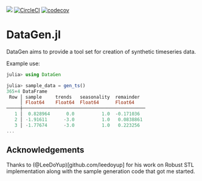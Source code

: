 [![](https://img.shields.io/badge/docs-stable-blue.svg)](https://vly.github.io/DataGen.jl/stable) [![CircleCI](https://circleci.com/gh/vly/DataGen.jl.svg?style=shield)](https://circleci.com/gh/vly/DataGen.jl) [![codecov](https://codecov.io/gh/vly/DataGen.jl/branch/main/graph/badge.svg?token=4GRUCDJL9D)](https://codecov.io/gh/vly/DataGen.jl)

DataGen.jl
============

DataGen aims to provide a tool set for creation of synthetic timeseries data.

Example use:
```julia
julia> using DataGen

julia> sample_data = gen_ts()
365×4 DataFrame
 Row │ sample     trends   seasonality  remainder  
     │ Float64    Float64  Float64      Float64    
─────┼─────────────────────────────────────────────
   1 │  0.828964      0.0          1.0  -0.171036
   2 │ -1.91611      -3.0          1.0   0.0838861
   3 │ -1.77674      -3.0          1.0   0.223256
...

```

## Acknowledgements

Thanks to (@LeeDoYup)[github.com/leedoyup] for his work on Robust STL implementation along with the sample generation code that got me started. 
